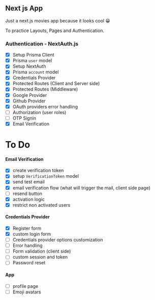 ## Next js App

Just a next.js movies app because it looks cool 😀

To practice Layouts, Pages and Authentication.

### Authentication - NextAuth.js

* [X] Setup Prisma Client
* [X] Prisma `user` model
* [X] Setup NextAuth
* [X] Prisma `account` model
* [X] Credentials Provider
* [X] Protected Routes (Client and Server side)
* [X] Protected Routes (Middleware)
* [X] Google Provider
* [X] Github Provider
* [X] OAuth providers error handling
* [ ] Authorization (user roles)
* [ ] OTP Signin
* [X] Email Verification

# To Do

#### Email Verification

* [X] create verification token
* [X] setup `VerificationToken` model
* [X] send test email
* [X] email verification flow (what will trigger the mail, client side page)
* [ ] resend button
* [X] activation logic
* [X] restrict non activated users

#### Credentials Provider

* [X] Register form
* [X] custom login form
* [ ] Credentials provider options customization
* [ ] Error handling
* [ ] Form validation (client side)
* [ ] custom session and token
* [ ] Password reset

#### App

* [ ] profile page
* [ ] Emoji avatars
